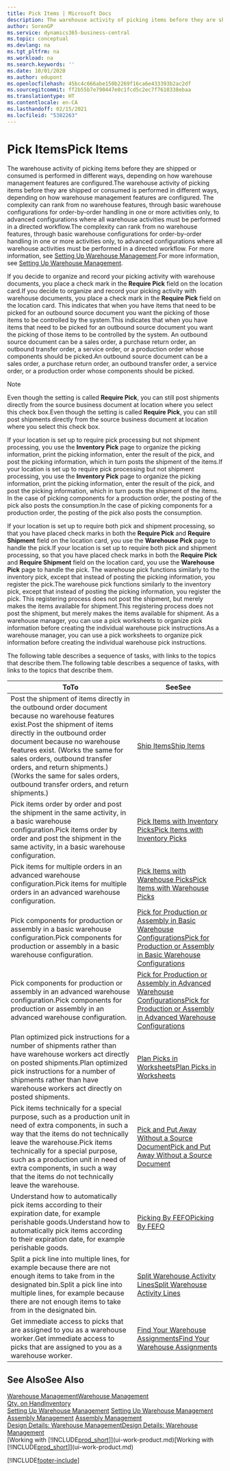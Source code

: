 ```yaml
---
title: Pick Items | Microsoft Docs
description: The warehouse activity of picking items before they are shipped or consumed is performed in different ways, depending on how warehouse management features are configured. The setup complexity can rank from no warehouse features, through basic warehouse configurations for order-by-order handling in one or more activities only, to advanced configurations where all warehouse activities must be performed in a directed workflow.
author: SorenGP
ms.service: dynamics365-business-central
ms.topic: conceptual
ms.devlang: na
ms.tgt_pltfrm: na
ms.workload: na
ms.search.keywords: ''
ms.date: 10/01/2020
ms.author: edupont
ms.openlocfilehash: 45bc4c666abe150b2269f16ca6e433393b2ac2df
ms.sourcegitcommit: ff2b55b7e790447e0c1fcd5c2ec7f7610338ebaa
ms.translationtype: HT
ms.contentlocale: en-CA
ms.lasthandoff: 02/15/2021
ms.locfileid: "5382263"
---
```

# <a name="pick-items"></a><span data-ttu-id="25b8a-104">Pick Items</span><span class="sxs-lookup"><span data-stu-id="25b8a-104">Pick Items</span></span>

<span data-ttu-id="25b8a-105">The warehouse activity of picking items before they are shipped or consumed is performed in different ways, depending on how warehouse management features are configured.</span><span class="sxs-lookup"><span data-stu-id="25b8a-105">The warehouse activity of picking items before they are shipped or consumed is performed in different ways, depending on how warehouse management features are configured.</span></span> <span data-ttu-id="25b8a-106">The complexity can rank from no warehouse features, through basic warehouse configurations for order-by-order handling in one or more activities only, to advanced configurations where all warehouse activities must be performed in a directed workflow.</span><span class="sxs-lookup"><span data-stu-id="25b8a-106">The complexity can rank from no warehouse features, through basic warehouse configurations for order-by-order handling in one or more activities only, to advanced configurations where all warehouse activities must be performed in a directed workflow.</span></span> <span data-ttu-id="25b8a-107">For more information, see [Setting Up Warehouse Management](warehouse-setup-warehouse.md).</span><span class="sxs-lookup"><span data-stu-id="25b8a-107">For more information, see [Setting Up Warehouse Management](warehouse-setup-warehouse.md).</span></span>

<span data-ttu-id="25b8a-108">If you decide to organize and record your picking activity with warehouse documents, you place a check mark in the **Require Pick** field on the location card.</span><span class="sxs-lookup"><span data-stu-id="25b8a-108">If you decide to organize and record your picking activity with warehouse documents, you place a check mark in the **Require Pick** field on the location card.</span></span> <span data-ttu-id="25b8a-109">This indicates that when you have items that need to be picked for an outbound source document you want the picking of those items to be controlled by the system.</span><span class="sxs-lookup"><span data-stu-id="25b8a-109">This indicates that when you have items that need to be picked for an outbound source document you want the picking of those items to be controlled by the system.</span></span> <span data-ttu-id="25b8a-110">An outbound source document can be a sales order, a purchase return order, an outbound transfer order, a service order, or a production order whose components should be picked.</span><span class="sxs-lookup"><span data-stu-id="25b8a-110">An outbound source document can be a sales order, a purchase return order, an outbound transfer order, a service order, or a production order whose components should be picked.</span></span>

> [!NOTE]
> <span data-ttu-id="25b8a-111">Even though the setting is called **Require Pick**, you can still post shipments directly from the source business document at location where you select this check box.</span><span class="sxs-lookup"><span data-stu-id="25b8a-111">Even though the setting is called **Require Pick**, you can still post shipments directly from the source business document at location where you select this check box.</span></span>

<span data-ttu-id="25b8a-112">If your location is set up to require pick processing but not shipment processing, you use the **Inventory Pick** page to organize the picking information, print the picking information, enter the result of the pick, and post the picking information, which in turn posts the shipment of the items.</span><span class="sxs-lookup"><span data-stu-id="25b8a-112">If your location is set up to require pick processing but not shipment processing, you use the **Inventory Pick** page to organize the picking information, print the picking information, enter the result of the pick, and post the picking information, which in turn posts the shipment of the items.</span></span> <span data-ttu-id="25b8a-113">In the case of picking components for a production order, the posting of the pick also posts the consumption.</span><span class="sxs-lookup"><span data-stu-id="25b8a-113">In the case of picking components for a production order, the posting of the pick also posts the consumption.</span></span>

<span data-ttu-id="25b8a-114">If your location is set up to require both pick and shipment processing, so that you have placed check marks in both the **Require Pick** and **Require Shipment** field on the location card, you use the **Warehouse Pick** page to handle the pick.</span><span class="sxs-lookup"><span data-stu-id="25b8a-114">If your location is set up to require both pick and shipment processing, so that you have placed check marks in both the **Require Pick** and **Require Shipment** field on the location card, you use the **Warehouse Pick** page to handle the pick.</span></span> <span data-ttu-id="25b8a-115">The warehouse pick functions similarly to the inventory pick, except that instead of posting the picking information, you register the pick.</span><span class="sxs-lookup"><span data-stu-id="25b8a-115">The warehouse pick functions similarly to the inventory pick, except that instead of posting the picking information, you register the pick.</span></span> <span data-ttu-id="25b8a-116">This registering process does not post the shipment, but merely makes the items available for shipment.</span><span class="sxs-lookup"><span data-stu-id="25b8a-116">This registering process does not post the shipment, but merely makes the items available for shipment.</span></span> <span data-ttu-id="25b8a-117">As a warehouse manager, you can use a pick worksheets to organize pick information before creating the individual warehouse pick instructions.</span><span class="sxs-lookup"><span data-stu-id="25b8a-117">As a warehouse manager, you can use a pick worksheets to organize pick information before creating the individual warehouse pick instructions.</span></span>

<span data-ttu-id="25b8a-118">The following table describes a sequence of tasks, with links to the topics that describe them.</span><span class="sxs-lookup"><span data-stu-id="25b8a-118">The following table describes a sequence of tasks, with links to the topics that describe them.</span></span>   

|<span data-ttu-id="25b8a-119">**To**</span><span class="sxs-lookup"><span data-stu-id="25b8a-119">**To**</span></span>|<span data-ttu-id="25b8a-120">**See**</span><span class="sxs-lookup"><span data-stu-id="25b8a-120">**See**</span></span>|
|------------|-------------|  
|<span data-ttu-id="25b8a-121">Post the shipment of items directly in the outbound order document because no warehouse features exist.</span><span class="sxs-lookup"><span data-stu-id="25b8a-121">Post the shipment of items directly in the outbound order document because no warehouse features exist.</span></span> <span data-ttu-id="25b8a-122">(Works the same for sales orders, outbound transfer orders, and return shipments.)</span><span class="sxs-lookup"><span data-stu-id="25b8a-122">(Works the same for sales orders, outbound transfer orders, and return shipments.)</span></span>|[<span data-ttu-id="25b8a-123">Ship Items</span><span class="sxs-lookup"><span data-stu-id="25b8a-123">Ship Items</span></span>](warehouse-how-ship-items.md)|  
|<span data-ttu-id="25b8a-124">Pick items order by order and post the shipment in the same activity, in a basic warehouse configuration.</span><span class="sxs-lookup"><span data-stu-id="25b8a-124">Pick items order by order and post the shipment in the same activity, in a basic warehouse configuration.</span></span>|[<span data-ttu-id="25b8a-125">Pick Items with Inventory Picks</span><span class="sxs-lookup"><span data-stu-id="25b8a-125">Pick Items with Inventory Picks</span></span>](warehouse-how-to-pick-items-with-inventory-picks.md)|
|<span data-ttu-id="25b8a-126">Pick items for multiple orders in an advanced warehouse configuration.</span><span class="sxs-lookup"><span data-stu-id="25b8a-126">Pick items for multiple orders in an advanced warehouse configuration.</span></span>|[<span data-ttu-id="25b8a-127">Pick Items with Warehouse Picks</span><span class="sxs-lookup"><span data-stu-id="25b8a-127">Pick Items with Warehouse Picks</span></span>](warehouse-how-to-pick-items-for-warehouse-shipment.md)|  
|<span data-ttu-id="25b8a-128">Pick components for production or assembly in a basic warehouse configuration.</span><span class="sxs-lookup"><span data-stu-id="25b8a-128">Pick components for production or assembly in a basic warehouse configuration.</span></span>|[<span data-ttu-id="25b8a-129">Pick for Production or Assembly in Basic Warehouse Configurations</span><span class="sxs-lookup"><span data-stu-id="25b8a-129">Pick for Production or Assembly in Basic Warehouse Configurations</span></span>](warehouse-how-to-pick-for-production.md)|
|<span data-ttu-id="25b8a-130">Pick components for production or assembly in an advanced warehouse configuration.</span><span class="sxs-lookup"><span data-stu-id="25b8a-130">Pick components for production or assembly in an advanced warehouse configuration.</span></span>|[<span data-ttu-id="25b8a-131">Pick for Production or Assembly in Advanced Warehouse Configurations</span><span class="sxs-lookup"><span data-stu-id="25b8a-131">Pick for Production or Assembly in Advanced Warehouse Configurations</span></span>](warehouse-how-to-pick-for-internal-operations-in-advanced-warehousing.md)|  
|<span data-ttu-id="25b8a-132">Plan optimized pick instructions for a number of shipments rather than have warehouse workers act directly on posted shipments.</span><span class="sxs-lookup"><span data-stu-id="25b8a-132">Plan optimized pick instructions for a number of shipments rather than have warehouse workers act directly on posted shipments.</span></span>|[<span data-ttu-id="25b8a-133">Plan Picks in Worksheets</span><span class="sxs-lookup"><span data-stu-id="25b8a-133">Plan Picks in Worksheets</span></span>](warehouse-how-to-plan-picks-in-worksheets.md)|  
|<span data-ttu-id="25b8a-134">Pick items technically for a special purpose, such as a production unit in need of extra components, in such a way that the items do not technically leave the warehouse.</span><span class="sxs-lookup"><span data-stu-id="25b8a-134">Pick items technically for a special purpose, such as a production unit in need of extra components, in such a way that the items do not technically leave the warehouse.</span></span>|[<span data-ttu-id="25b8a-135">Pick and Put Away Without a Source Document</span><span class="sxs-lookup"><span data-stu-id="25b8a-135">Pick and Put Away Without a Source Document</span></span>](warehouse-how-to-create-put-aways-from-internal-put-aways.md)|
|<span data-ttu-id="25b8a-136">Understand how to automatically pick items according to their expiration date, for example perishable goods.</span><span class="sxs-lookup"><span data-stu-id="25b8a-136">Understand how to automatically pick items according to their expiration date, for example perishable goods.</span></span>|[<span data-ttu-id="25b8a-137">Picking By FEFO</span><span class="sxs-lookup"><span data-stu-id="25b8a-137">Picking By FEFO</span></span>](warehouse-picking-by-fefo.md)|
|<span data-ttu-id="25b8a-138">Split a pick line into multiple lines, for example because there are not enough items to take from in the designated bin.</span><span class="sxs-lookup"><span data-stu-id="25b8a-138">Split a pick line into multiple lines, for example because there are not enough items to take from in the designated bin.</span></span>|[<span data-ttu-id="25b8a-139">Split Warehouse Activity Lines</span><span class="sxs-lookup"><span data-stu-id="25b8a-139">Split Warehouse Activity Lines</span></span>](warehouse-how-to-split-warehouse-activity-lines.md)|
|<span data-ttu-id="25b8a-140">Get immediate access to picks that are assigned to you as a warehouse worker.</span><span class="sxs-lookup"><span data-stu-id="25b8a-140">Get immediate access to picks that are assigned to you as a warehouse worker.</span></span>|[<span data-ttu-id="25b8a-141">Find Your Warehouse Assignments</span><span class="sxs-lookup"><span data-stu-id="25b8a-141">Find Your Warehouse Assignments</span></span>](warehouse-how-to-find-your-warehouse-assignments.md)|  

## <a name="see-also"></a><span data-ttu-id="25b8a-142">See Also</span><span class="sxs-lookup"><span data-stu-id="25b8a-142">See Also</span></span>  
[<span data-ttu-id="25b8a-143">Warehouse Management</span><span class="sxs-lookup"><span data-stu-id="25b8a-143">Warehouse Management</span></span>](warehouse-manage-warehouse.md)  
[<span data-ttu-id="25b8a-144">Qty. on Hand</span><span class="sxs-lookup"><span data-stu-id="25b8a-144">Inventory</span></span>](inventory-manage-inventory.md)  
<span data-ttu-id="25b8a-145">[Setting Up Warehouse Management](warehouse-setup-warehouse.md)   </span><span class="sxs-lookup"><span data-stu-id="25b8a-145">[Setting Up Warehouse Management](warehouse-setup-warehouse.md)   </span></span>  
<span data-ttu-id="25b8a-146">[Assembly Management](assembly-assemble-items.md)  </span><span class="sxs-lookup"><span data-stu-id="25b8a-146">[Assembly Management](assembly-assemble-items.md)  </span></span>  
[<span data-ttu-id="25b8a-147">Design Details: Warehouse Management</span><span class="sxs-lookup"><span data-stu-id="25b8a-147">Design Details: Warehouse Management</span></span>](design-details-warehouse-management.md)  
<span data-ttu-id="25b8a-148">[Working with [!INCLUDE[prod_short](includes/prod_short.md)]](ui-work-product.md)</span><span class="sxs-lookup"><span data-stu-id="25b8a-148">[Working with [!INCLUDE[prod_short](includes/prod_short.md)]](ui-work-product.md)</span></span>


[!INCLUDE[footer-include](includes/footer-banner.md)]